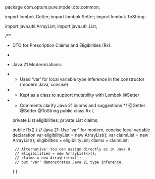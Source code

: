 package com.optum.pure.model.dto.common;

import lombok.Getter;
import lombok.Setter;
import lombok.ToString;

import java.util.ArrayList;
import java.util.List;

/**
 * DTO for Prescription Claims and Eligibilities (Rx).
 *
 * Java 21 Modernizations:
 * - Used 'var' for local variable type inference in the constructor (modern Java, concise)
 * - Kept as a class to support mutability with Lombok @Setter
 * - Comments clarify Java 21 idioms and suggestions
 */
@Getter
@Setter
@ToString
public class Rx {

    private List<RxEligibilityDto> eligibilities;
    private List<RxClaimDto> claims;

    public Rx() {
        // Java 21: Use 'var' for modern, concise local variable declaration
        var eligibilityList = new ArrayList<RxEligibilityDto>();
        var claimList = new ArrayList<RxClaimDto>();
        eligibilities = eligibilityList;
        claims = claimList;

        // Alternative: You can assign directly as in Java 8,
        // eligibilities = new ArrayList<>();
        // claims = new ArrayList<>();
        // but 'var' demonstrates Java 21 type inference.
    }
}
